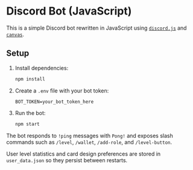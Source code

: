 # Discord Bot (JavaScript)

This is a simple Discord bot rewritten in JavaScript using [`discord.js`](https://www.npmjs.com/package/discord.js) and [`canvas`](https://www.npmjs.com/package/canvas).

## Setup

1. Install dependencies:

   ```bash
   npm install
   ```

2. Create a `.env` file with your bot token:

   ```env
   BOT_TOKEN=your_bot_token_here
   ```

3. Run the bot:

   ```bash
   npm start
   ```

The bot responds to `!ping` messages with `Pong!` and exposes slash commands such as `/level`, `/wallet`, `/add-role`, and `/level-button`.

User level statistics and card design preferences are stored in `user_data.json` so they persist between restarts.
